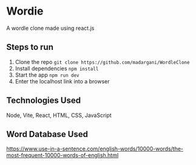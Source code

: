 # Wordie
A wordle clone made using react.js

## Steps to run
1. Clone the repo
   `git clone https://github.com/madargani/WordleClone`
2. Install dependencies
   `npm install`
4. Start the app
   `npm run dev`
6. Enter the localhost link into a browser

## Technologies Used
Node, Vite, React, HTML, CSS, JavaScript

## Word Database Used
https://www.use-in-a-sentence.com/english-words/10000-words/the-most-frequent-10000-words-of-english.html
